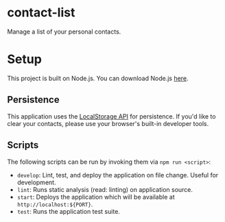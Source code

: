 # contact-list

Manage a list of your personal contacts.

# Setup

This project is built on Node.js. You can download Node.js [here](https://nodejs.org/en/download/).

## Persistence

This application uses the [LocalStorage API](https://developer.mozilla.org/en-US/docs/Web/API/Storage/LocalStorage) for persistence. If you'd like to clear your contacts, please use your browser's built-in developer tools.

## Scripts

The following scripts can be run by invoking them via `npm run <script>`:

- `develop`: Lint, test, and deploy the application on file change. Useful for development.
- `lint`: Runs static analysis (read: linting) on application source.
- `start`: Deploys the application which will be available at `http://localhost:${PORT}`.
- `test`: Runs the application test suite.
